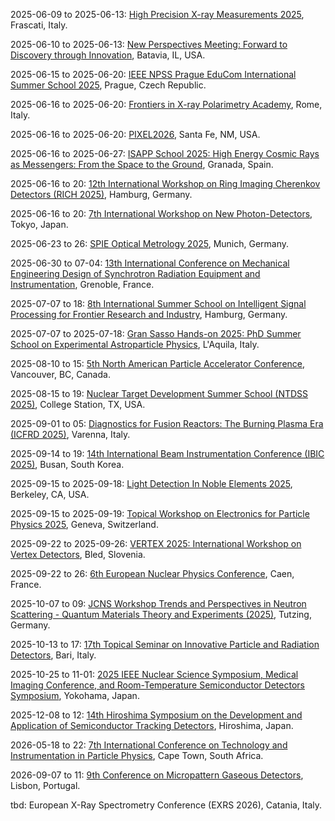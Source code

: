 2025-06-09 to 2025-06-13: [High Precision X-ray Measurements 2025](https://hpxm2025.br/ "HPXM 2025 focuses on high-precision X-ray measurements, exploring astrophysical and laboratory applications. Topics include X-ray spectroscopy, detector calibration, and synchrotron techniques. Discussions cover advancements in X-ray telescopes and particle physics experiments."), Frascati, Italy.

2025-06-10 to 2025-06-13: [New Perspectives Meeting: Forward to Discovery through Innovation](https://events.fnal.gov/users-meeting/ "The meeting explores innovative approaches in particle physics, focusing on experimental advancements. Topics include detector technologies, data analysis, and new physics searches. Discussions cover Fermilab’s experiments and future projects, advancing discovery through technological innovation."), Batavia, IL, USA.

2025-06-15 to 2025-06-20: [IEEE NPSS Prague EduCom International Summer School 2025](https://indico.cern.ch/event/1411058/ "PEISS 2025 trains students in nuclear science instrumentation, focusing on detectors. Topics include radiation detection, scintillator technologies, and data acquisition. Lectures cover applications in particle physics and astrophysics, emphasizing experimental techniques."), Prague, Czech Republic.

2025-06-16 to 2025-06-20: [Frontiers in X-ray Polarimetry Academy](https://indico.cern.ch/event/1410983/ "FiXP 2025 trains researchers in X-ray polarimetry, focusing on astrophysical applications. Topics include polarimetric detectors, black hole imaging, and pulsar studies. Lectures cover advancements in X-ray telescopes like IXPE, emphasizing precision measurements of cosmic sources."), Rome, Italy.

2025-06-16 to 2025-06-20: [PIXEL2026](https://pixel2026.org/ "PIXEL2026 focuses on pixel detector technologies for particle physics experiments. Topics include silicon sensors, readout electronics, and radiation hardness. Discussions cover applications in LHC upgrades and future colliders, advancing detector performance."), Santa Fe, NM, USA.

2025-06-16 to 2025-06-27: [ISAPP School 2025: High Energy Cosmic Rays as Messengers: From the Space to the Ground](https://isapp.org/schools/2025/ "The ISAPP School trains researchers in high-energy cosmic rays, focusing on detection techniques. Topics include air showers, gamma-ray astronomy, and detector technologies. Lectures cover applications in multi-messenger astrophysics, emphasizing cosmic ray origins and propagation."), Granada, Spain.

2025-06-16 to 20: [12th International Workshop on Ring Imaging Cherenkov Detectors (RICH 2025)](https://rich2025.desy.de/ "The workshop focuses on advancements in Ring Imaging Cherenkov (RICH) detectors, critical for particle identification in high-energy physics experiments. Topics include novel photodetector technologies, mirror designs, and gas systems. Applications in LHC experiments, neutrino detectors, and future colliders are discussed, emphasizing performance optimization and data analysis techniques."), Hamburg, Germany.

2025-06-16 to 20: [7th International Workshop on New Photon-Detectors](https://pd2025.org/ "The workshop explores advancements in photon detectors for particle physics and astrophysics. Topics include photomultiplier tubes, silicon photomultipliers, and hybrid detectors. Discussions cover applications in LHC experiments, neutrino detection, and gamma-ray observatories, emphasizing sensitivity and timing performance."), Tokyo, Japan.

2025-06-23 to 26: [SPIE Optical Metrology 2025](https://spie.org/conferences-and-exhibitions/optical-metrology "Focuses on optical metrology, covering precision measurement, interferometry, and optical sensing. Topics include surface characterization, dimensional metrology, and applications in manufacturing and nanotechnology, emphasizing advanced optical techniques and computational analysis."), Munich, Germany.

2025-06-30 to 07-04: [13th International Conference on Mechanical Engineering Design of Synchrotron Radiation Equipment and Instrumentation](https://www.medsi2025.org/ "MEDSI2025 focuses on mechanical engineering for synchrotron radiation facilities, covering beamline design, optics, and instrumentation. Topics include thermal management, precision alignment, and vibration control in accelerators. The conference highlights advancements in synchrotron technology, supporting high-resolution experiments in materials science, biology, and physics."), Grenoble, France.

2025-07-07 to 18: [8th International Summer School on Intelligent Signal Processing for Frontier Research and Industry](https://infieri.eu/ "INFIERI 2025 trains researchers in intelligent signal processing for physics and industry. Topics include machine learning for detector signals, real-time data analysis, and sensor technologies. Lectures cover applications in high-energy physics, astrophysics, and medical imaging, emphasizing advanced signal processing."), Hamburg, Germany.

2025-07-07 to 2025-07-18: [Gran Sasso Hands-on 2025: PhD Summer School on Experimental Astroparticle Physics](https://www.gssi.it/research/schools-and-workshops/gran-sasso-hands-on-2025/ "The summer school trains PhD students in experimental astroparticle physics, focusing on hands-on techniques. Topics include cosmic ray detection, dark matter searches, and neutrino experiments. Lectures cover detector technologies and data analysis for astrophysical observations."), L'Aquila, Italy.

2025-08-10 to 15: [5th North American Particle Accelerator Conference](https://www.napac.org/ "NAPAC 2025 focuses on particle accelerator technologies, exploring beam dynamics and instrumentation. Topics include synchrotron radiation, free-electron lasers, and collider designs. The conference discusses advancements for high-energy physics experiments and applications in materials science and medicine."), Vancouver, BC, Canada.

2025-08-15 to 19: [Nuclear Target Development Summer School (NTDSS 2025)](https://cyclotron.tamu.edu/ntdss2025/ "NTDSS 2025 focuses on nuclear target development, covering target fabrication, thin-film techniques, and isotopic enrichment. Topics include applications in nuclear physics experiments, accelerator-based research, and astrophysics, emphasizing hands-on training in target preparation for high-precision nuclear measurements."), College Station, TX, USA.

2025-09-01 to 05: [Diagnostics for Fusion Reactors: The Burning Plasma Era (ICFRD 2025)](https://icpc.it/diagnostics/diagnostics-for-fusion-reactors-the-burning-plasma-era/ "ICFRD 2025 focuses on fusion reactor diagnostics, covering neutron detection, plasma imaging, and magnetic diagnostics. Topics include burning plasma measurements, real-time control, and applications in fusion energy, emphasizing advanced diagnostic techniques for next-generation fusion reactors."), Varenna, Italy.

2025-09-14 to 19: [14th International Beam Instrumentation Conference (IBIC 2025)](https://www.ibic2025.org/ "IBIC 2025 focuses on beam instrumentation for accelerators, covering diagnostics for particle beams in synchrotrons and colliders. Topics include beam position monitors, charge diagnostics, and profile measurements. The conference highlights advancements in precision instrumentation, supporting experiments in high-energy physics, materials science, and medical applications."), Busan, South Korea.

2025-09-15 to 2025-09-18: [Light Detection In Noble Elements 2025](https://lidine2025.lbl.gov/ "LIDINE 2025 focuses on light detection in noble elements, exploring detector technologies. Topics include scintillation, electroluminescence, and photodetector systems. Discussions cover applications in dark matter searches and neutrino experiments, advancing detection techniques."), Berkeley, CA, USA.

2025-09-15 to 2025-09-19: [Topical Workshop on Electronics for Particle Physics 2025](https://twepp2025.web.cern.ch/ "TWEPP25 advances electronics for particle physics, focusing on detector technologies. Topics include ASIC design, radiation-hard electronics, and data acquisition. Discussions cover applications in LHC experiments, enhancing detector performance."), Geneva, Switzerland.

2025-09-22 to 2025-09-26: [VERTEX 2025: International Workshop on Vertex Detectors](https://vertex2025.org/ "VERTEX 2025 advances vertex detector technologies for particle physics. Topics include silicon pixel detectors, radiation hardness, and tracking algorithms. Discussions cover applications in LHC experiments and future colliders, enhancing detector precision."), Bled, Slovenia.

2025-09-22 to 26: [6th European Nuclear Physics Conference](https://eunpc2025.org/ "EuNPC2025 explores nuclear physics, focusing on nuclear structure, reactions, and astrophysics. Topics include exotic nuclei, nuclear forces, and nucleosynthesis. The conference discusses experimental results from GANIL and theoretical advancements in nuclear models, advancing fundamental and applied nuclear science."), Caen, France.

2025-10-07 to 09: [JCNS Workshop Trends and Perspectives in Neutron Scattering - Quantum Materials Theory and Experiments (2025)](https://iffindico.fz-juelich.de/event/20/ "This workshop focuses on neutron scattering for quantum materials, covering spin dynamics, topological phases, and quantum magnetism. Topics include applications in superconductivity and quantum computing, emphasizing experimental and computational neutron scattering techniques for material characterization."), Tutzing, Germany.

2025-10-13 to 17: [17th Topical Seminar on Innovative Particle and Radiation Detectors](https://iprd25.ba.infn.it/ "IPRD25 focuses on innovative detector technologies for particle and radiation detection. Topics include silicon trackers, calorimeters, and novel photodetectors. Applications in high-energy physics, astrophysics, and medical imaging are discussed, emphasizing advancements in resolution, radiation hardness, and data acquisition for next-generation experiments."), Bari, Italy.

2025-10-25 to 11-01: [2025 IEEE Nuclear Science Symposium, Medical Imaging Conference, and Room-Temperature Semiconductor Detectors Symposium](https://nssmic.ieee.org/ "The symposium covers nuclear science, medical imaging, and semiconductor detectors. Topics include radiation detection, imaging technologies, and room-temperature detectors for high-energy physics and medical applications. It discusses advancements in detector design, data acquisition, and applications in LHC experiments and diagnostics."), Yokohama, Japan.

2025-12-08 to 12: [14th Hiroshima Symposium on the Development and Application of Semiconductor Tracking Detectors](https://hstd14.jp/ "HSTD 14 explores semiconductor tracking detectors for high-energy physics and beyond. Topics include silicon pixel and strip detectors, radiation hardness, and high-resolution tracking. Applications in LHC experiments, neutrino detection, and medical imaging are discussed, emphasizing technological advancements and data analysis techniques."), Hiroshima, Japan.

2026-05-18 to 22: [7th International Conference on Technology and Instrumentation in Particle Physics](https://tipp2026.org/ "TIPP2026 focuses on particle physics instrumentation, covering detector technologies and data acquisition systems. Topics include silicon trackers, calorimeters, and trigger systems. The conference discusses advancements for LHC upgrades, neutrino experiments, and future colliders, emphasizing high-precision detection techniques."), Cape Town, South Africa.

2026-09-07 to 11: [9th Conference on Micropattern Gaseous Detectors](https://mpgd2026.org/ "MPGD2026 focuses on micropattern gaseous detectors, exploring advancements in gas-based detection technologies. Topics include microstrip gas chambers, GEM detectors, and their applications in high-energy physics. The conference discusses performance optimization for LHC experiments and future detectors."), Lisbon, Portugal.

tbd: European X-Ray Spectrometry Conference (EXRS 2026), Catania, Italy.

